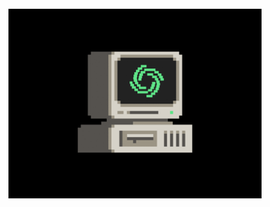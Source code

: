 ![I am GitHub Readme Generator's creator](https://github.com/salimizel/salimizel/blob/master/original-52064d4757a74ff0b524d022da745efd.gif)
